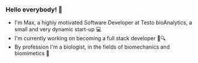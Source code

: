 ### Hello everybody! 👋
- I'm Max, a highly motivated Software Developer at Testo bioAnalytics, a small and very dynamic start-up 💻
- I'm currently working on becoming a full stack developer :floppy_disk::mag:
- By profession I'm a biologist, in the fields of biomechanics and biomimetics :seedling:

<!--
**PerfectFine/PerfectFine** is a ✨ _special_ ✨ repository because its `README.md` (this file) appears on your GitHub profile.

Here are some ideas to get you started:

- 🔭 I’m currently working on ...
- 🌱 I’m currently learning ...
- 👯 I’m looking to collaborate on ...
- 🤔 I’m looking for help with ...
- 💬 Ask me about ...
- 📫 How to reach me: ...
- 😄 Pronouns: ...
- ⚡ Fun fact: ...
-->
